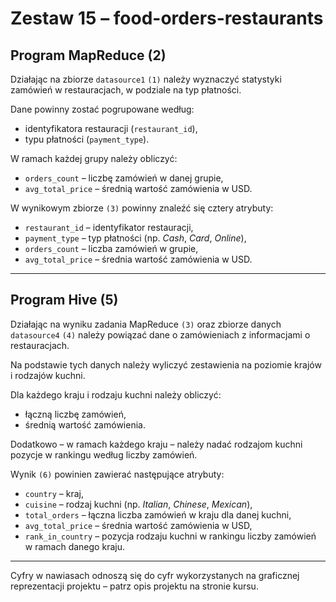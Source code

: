 # Zestaw 15 – food-orders-restaurants  

## Program MapReduce (2)  

Działając na zbiorze `datasource1` `(1)` należy wyznaczyć statystyki zamówień w restauracjach, w podziale na typ płatności.  

Dane powinny zostać pogrupowane według:  
* identyfikatora restauracji (`restaurant_id`),  
* typu płatności (`payment_type`).  

W ramach każdej grupy należy obliczyć:  
* `orders_count` – liczbę zamówień w danej grupie,  
* `avg_total_price` – średnią wartość zamówienia w USD.  

W wynikowym zbiorze `(3)` powinny znaleźć się cztery atrybuty:  
* `restaurant_id` – identyfikator restauracji,  
* `payment_type` – typ płatności (np. *Cash*, *Card*, *Online*),  
* `orders_count` – liczba zamówień w grupie,  
* `avg_total_price` – średnia wartość zamówienia w USD.  

---

## Program Hive (5)  

Działając na wyniku zadania MapReduce `(3)` oraz zbiorze danych `datasource4` `(4)` należy powiązać dane o zamówieniach z informacjami o restauracjach.  

Na podstawie tych danych należy wyliczyć zestawienia na poziomie krajów i rodzajów kuchni.  

Dla każdego kraju i rodzaju kuchni należy obliczyć:  
* łączną liczbę zamówień,  
* średnią wartość zamówienia.  

Dodatkowo – w ramach każdego kraju – należy nadać rodzajom kuchni pozycje w rankingu według liczby zamówień.  

Wynik `(6)` powinien zawierać następujące atrybuty:  
* `country` – kraj,  
* `cuisine` – rodzaj kuchni (np. *Italian*, *Chinese*, *Mexican*),  
* `total_orders` – łączna liczba zamówień w kraju dla danej kuchni,  
* `avg_total_price` – średnia wartość zamówienia w USD,  
* `rank_in_country` – pozycja rodzaju kuchni w rankingu liczby zamówień w ramach danego kraju.  

---

Cyfry w nawiasach odnoszą się do cyfr wykorzystanych na graficznej reprezentacji projektu – patrz opis projektu na stronie kursu.
